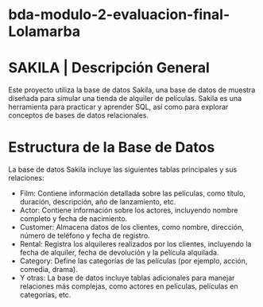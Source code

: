 # bda-modulo-2-evaluacion-final-Lolamarba

# SAKILA | Descripción General 

Este proyecto utiliza la base de datos Sakila, una base de datos de muestra diseñada para simular una tienda de alquiler de películas. Sakila es una herramienta para practicar y aprender SQL, así como para explorar conceptos de bases de datos relacionales.

# Estructura de la Base de Datos

La base de datos Sakila incluye las siguientes tablas principales y sus relaciones:

- Film: Contiene información detallada sobre las películas, como título, duración, descripción, año de lanzamiento, etc.
- Actor: Contiene información sobre los actores, incluyendo nombre completo y fecha de nacimiento.
- Customer: Almacena datos de los clientes, como nombre, dirección, número de teléfono y fecha de registro.
- Rental: Registra los alquileres realizados por los clientes, incluyendo la fecha de alquiler, fecha de devolución y la película alquilada.
- Category: Define las categorías de las películas (por ejemplo, acción, comedia, drama).
- Y otras: La base de datos incluye tablas adicionales para manejar relaciones más complejas, como actores en películas, películas en categorías, etc.

